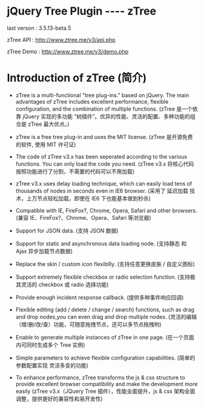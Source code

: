 jQuery Tree Plugin ---- zTree  
============
last verson :  3.5.13-beta.5


zTree API : http://www.ztree.me/v3/api.php


zTree Demo : http://www.ztree.me/v3/demo.php


Introduction of zTree (简介)
============
* zTree is a multi-functional "tree plug-ins." based on jQuery. The main advantages of zTree includes excellent performance, flexible configuration, and the combination of multiple functions.
(zTree 是一个依靠 jQuery 实现的多功能 “树插件”。优异的性能、灵活的配置、多种功能的组合是 zTree 最大优点。)

* zTree is a free tree plug-in and uses the MIT license. 
(zTree 是开源免费的软件, 使用 MIT 许可证)

* The code of zTree v3.x has been seperated according to the various functions. You can only load the code you need. 
(zTree v3.x 将核心代码按照功能进行了分割，不需要的代码可以不用加载)
* zTree v3.x uses delay loading technique, which can easily load tens of thousands of nodes in seconds even in IE6 browser. 
(采用了 延迟加载 技术，上万节点轻松加载，即使在 IE6 下也能基本做到秒杀)
* Compatible with IE, FireFox?, Chrome, Opera, Safari and other browsers. 
(兼容 IE、FireFox?、Chrome、Opera、Safari 等浏览器)
* Support for JSON data. 
(支持 JSON 数据)
* Support for static and asynchronous data loading node. 
(支持静态 和 Ajax 异步加载节点数据)
* Replace the skin / custom icon flexibllly. 
(支持任意更换皮肤 / 自定义图标)
* Support extremely flexible checkbox or radio selection function. 
(支持极其灵活的 checkbox 或 radio 选择功能)
* Provide enough incident response callback. 
(提供多种事件响应回调)
* Flexible editing (add / delete / change / search) functions, such as drag and drop nodes,you can even drag and drop multiple nodes. 
(灵活的编辑（增/删/改/查）功能，可随意拖拽节点，还可以多节点拖拽哟)
* Enable to generate multiple instances of zTree in one page. 
(在一个页面内可同时生成多个 Tree 实例)
* Simple parameters to achieve flexible configuration capabilities. 
(简单的参数配置实现 灵活多变的功能)
* To enhance performance, zTree transforms the js & css structure to provide excellent browser compatibility and make the development more easily
(zTree v3.x（JQuery Tree 插件），性能全面提升，js & css 架构全面调整，提供更好的兼容性和易开发性)


